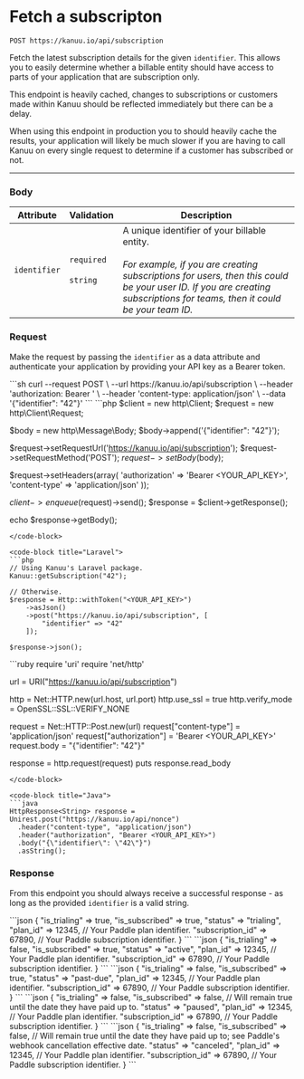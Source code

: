 # Fetch a subscripton

`POST https://kanuu.io/api/subscription`

Fetch the latest subscription details for the given `identifier`. This allows you to easily determine whether a billable entity should have access to
parts of your application that are subscription only.

This endpoint is heavily cached, changes to subscriptions or customers made within Kanuu should be reflected immediately but there can be a delay.

When using this endpoint in production you to should heavily cache the results, your application will likely be much slower if you are having to call Kanuu
on every single request to determine if a customer has subscribed or not.

--- 

### Body

| Attribute | Validation | Description |
| - | - | - |
| `identifier` | `required`<br><br>`string` | A unique identifier of your billable entity.<br><br>*For example, if you are creating subscriptions for users, then this could be your user ID. If you are creating subscriptions for teams, then it could be your team ID.* | 

### Request

Make the request by passing the `identifier` as a data attribute and authenticate your application by providing your API key as a Bearer token.

<code-group>
<code-block title="Curl" active>
```sh
curl --request POST \
  --url https://kanuu.io/api/subscription \
  --header 'authorization: Bearer <YOUR_API_KEY>' \
  --header 'content-type: application/json' \
  --data '{"identifier": "42"}'
```
</code-block>

<code-block title="PHP">
```php
$client = new http\Client;
$request = new http\Client\Request;

$body = new http\Message\Body;
$body->append('{"identifier": "42"}');

$request->setRequestUrl('https://kanuu.io/api/subscription');
$request->setRequestMethod('POST');
$request->setBody($body);

$request->setHeaders(array(
  'authorization' => 'Bearer <YOUR_API_KEY>',
  'content-type' => 'application/json'
));

$client->enqueue($request)->send();
$response = $client->getResponse();

echo $response->getBody();
```
</code-block>

<code-block title="Laravel">
```php
// Using Kanuu's Laravel package.
Kanuu::getSubscription("42");

// Otherwise.
$response = Http::withToken("<YOUR_API_KEY>")
    ->asJson()
    ->post("https://kanuu.io/api/subscription", [
        "identifier" => "42"
    ]);

$response->json();
```
</code-block>

<code-block title="Ruby">
```ruby
require 'uri'
require 'net/http'

url = URI("https://kanuu.io/api/subscription")

http = Net::HTTP.new(url.host, url.port)
http.use_ssl = true
http.verify_mode = OpenSSL::SSL::VERIFY_NONE

request = Net::HTTP::Post.new(url)
request["content-type"] = 'application/json'
request["authorization"] = 'Bearer <YOUR_API_KEY>'
request.body = "{\"identifier\": \"42\"}"

response = http.request(request)
puts response.read_body
```
</code-block>

<code-block title="Java">
```java
HttpResponse<String> response = Unirest.post("https://kanuu.io/api/nonce")
  .header("content-type", "application/json")
  .header("authorization", "Bearer <YOUR_API_KEY>")
  .body("{\"identifier\": \"42\"}")
  .asString();
```
</code-block>
</code-group>


### Response

From this endpoint you should always receive a successful response - as long as the provided `identifier` is a valid string.

<code-group>
<code-block title="200 - Trialing" active>
```json
{
    "is_trialing" => true,
    "is_subscribed" => true,
    "status" => "trialing",
    "plan_id" => 12345, // Your Paddle plan identifier.
    "subscription_id" => 67890, // Your Paddle subscription identifier.
}
```
</code-block>

<code-block title="200 - Active">
```json
{
    "is_trialing" => false,
    "is_subscribed" => true,
    "status" => "active",
    "plan_id" => 12345, // Your Paddle plan identifier.
    "subscription_id" => 67890, // Your Paddle subscription identifier.
}
```
</code-block>

<code-block title="200 - Past Due">
```json
{
    "is_trialing" => false,
    "is_subscribed" => true,
    "status" => "past-due",
    "plan_id" => 12345, // Your Paddle plan identifier.
    "subscription_id" => 67890, // Your Paddle subscription identifier.
}
```
</code-block>

<code-block title="200 - Paused">
```json
{
    "is_trialing" => false,
    "is_subscribed" => false,  // Will remain true until the date they have paid up to.
    "status" => "paused",
    "plan_id" => 12345, // Your Paddle plan identifier.
    "subscription_id" => 67890, // Your Paddle subscription identifier.
}
```
</code-block>

<code-block title="200 - Canceled">
```json
{
    "is_trialing" => false,
    "is_subscribed" => false, // Will remain true until the date they have paid up to; see Paddle's webhook cancellation effective date.
    "status" => "canceled",
    "plan_id" => 12345, // Your Paddle plan identifier.
    "subscription_id" => 67890, // Your Paddle subscription identifier.
}
```
</code-block>
</code-group>
